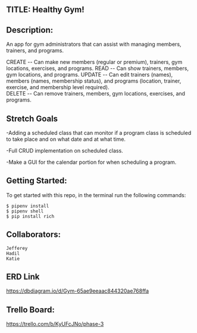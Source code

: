 ## TITLE: Healthy Gym!

## Description:
  An app for gym administrators that can assist with managing members, trainers, and programs.

  CREATE --  Can make new members (regular or premium), trainers, gym locations, exercises, and programs.
  READ -- Can show trainers, members, gym locations, and programs.
  UPDATE -- Can edit trainers (names), members (names, membership status), and programs (location, trainer, exercise, and membership level required).  
  DELETE -- Can remove trainers, members, gym locations, exercises, and programs.

## Stretch Goals
  -Adding a scheduled class that can monitor if a program class is scheduled to take place and on what date and at what time.

  -Full CRUD implementation on scheduled class.

  -Make a GUI for the calendar portion for when scheduling a program.

## Getting Started:
  To get started with this repo, in the terminal run the following commands:
     
    $ pipenv install 
    $ pipenv shell 
    $ pip install rich

## Collaborators:
    Jefferey
    Hadil
    Katie 

## ERD Link
https://dbdiagram.io/d/Gym-65ae9eeaac844320ae768ffa

## Trello Board:
https://trello.com/b/KyUFcJNo/phase-3

